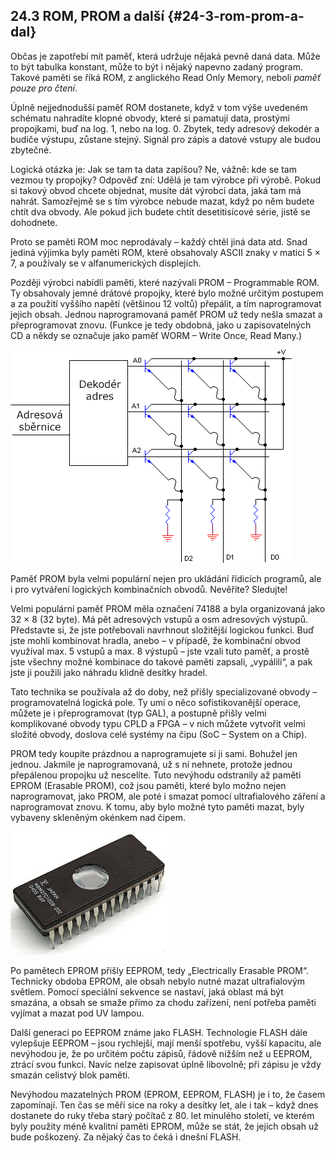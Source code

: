 ## 24.3 ROM, PROM a další {#24-3-rom-prom-a-dal}

Občas je zapotřebí mít paměť, která udržuje nějaká pevně daná data. Může to být tabulka konstant, může to být i nějaký napevno zadaný program. Takové paměti se říká ROM, z anglického Read Only Memory, neboli _paměť pouze pro čtení_.

Úplně nejjednodušší paměť ROM dostanete, když v tom výše uvedeném schématu nahradíte klopné obvody, které si pamatují data, prostými propojkami, buď na log. 1, nebo na log. 0\. Zbytek, tedy adresový dekodér a budiče výstupu, zůstane stejný. Signál pro zápis a datové vstupy ale budou zbytečné.

Logická otázka je: Jak se tam ta data zapíšou? Ne, vážně: kde se tam vezmou ty propojky? Odpověď zní: Udělá je tam výrobce při výrobě. Pokud si takový obvod chcete objednat, musíte dát výrobci data, jaká tam má nahrát. Samozřejmě se s tím výrobce nebude mazat, když po něm budete chtít dva obvody. Ale pokud jich budete chtít desetitisícové série, jistě se dohodnete.

Proto se paměti ROM moc neprodávaly – každý chtěl jiná data atd. Snad jediná výjimka byly paměti ROM, které obsahovaly ASCII znaky v matici 5 × 7, a používaly se v alfanumerických displejích.

Později výrobci nabídli paměti, které nazývali PROM – Programmable ROM. Ty obsahovaly jemné drátové propojky, které bylo možné určitým postupem a za použití vyššího napětí (většinou 12 voltů) přepálit, a tím naprogramovat jejich obsah. Jednou naprogramovaná paměť PROM už tedy nešla smazat a přeprogramovat znovu. (Funkce je tedy obdobná, jako u zapisovatelných CD a někdy se označuje jako paměť WORM – Write Once, Read Many.)

![301-1.png](../images/000274.png)

Paměť PROM byla velmi populární nejen pro ukládání řídicích programů, ale i pro vytváření logických kombinačních obvodů. Nevěříte? Sledujte!

Velmi populární paměť PROM měla označení 74188 a byla organizovaná jako 32 × 8 (32 byte). Má pět adresových vstupů a osm adresových výstupů. Představte si, že jste potřebovali navrhnout složitější logickou funkci. Buď jste mohli kombinovat hradla, anebo – v případě, že kombinační obvod využíval max. 5 vstupů a max. 8 výstupů – jste vzali tuto paměť, a prostě jste všechny možné kombinace do takové paměti zapsali, „vypálili“, a pak jste ji použili jako náhradu klidně desítky hradel.

Tato technika se používala až do doby, než přišly specializované obvody – programovatelná logická pole. Ty umí o něco sofistikovanější operace, můžete je i přeprogramovat (typ GAL), a postupně přišly velmi komplikované obvody typu CPLD a FPGA – v nich můžete vytvořit velmi složité obvody, doslova celé systémy na čipu (SoC – System on a Chip).

PROM tedy koupíte prázdnou a naprogramujete si ji sami. Bohužel jen jednou. Jakmile je naprogramovaná, už s ní nehnete, protože jednou přepálenou propojku už nescelíte. Tuto nevýhodu odstranily až paměti EPROM (Erasable PROM), což jsou paměti, které bylo možno nejen naprogramovat, jako PROM, ale poté i smazat pomocí ultrafialového záření a naprogramovat znovu. K tomu, aby bylo možné tyto paměti mazat, byly vybaveny skleněným okénkem nad čipem.

![302-1.jpeg](../images/00370.jpeg)

Po pamětech EPROM přišly EEPROM, tedy „Electrically Erasable PROM“. Technicky obdoba EPROM, ale obsah nebylo nutné mazat ultrafialovým světlem. Pomocí speciální sekvence se nastaví, jaká oblast má být smazána, a obsah se smaže přímo za chodu zařízení, není potřeba paměti vyjímat a mazat pod UV lampou.

Další generaci po EEPROM známe jako FLASH. Technologie FLASH dále vylepšuje EEPROM – jsou rychlejší, mají menší spotřebu, vyšší kapacitu, ale nevýhodou je, že po určitém počtu zápisů, řádově nižším než u EEPROM, ztrácí svou funkci. Navíc nelze zapisovat úplně libovolně; při zápisu je vždy smazán celistvý blok paměti.

Nevýhodou mazatelných PROM (EPROM, EEPROM, FLASH) je i to, že časem zapomínají. Ten čas se měří sice na roky a desítky let, ale i tak – když dnes dostanete do ruky třeba starý počítač z 80\. let minulého století, ve kterém byly použity méně kvalitní paměti EPROM, může se stát, že jejich obsah už bude poškozený. Za nějaký čas to čeká i dnešní FLASH.
